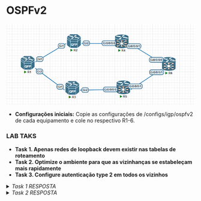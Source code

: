 <h1>OSPFv2</h1>

   ![igp](/Imagens/igp.png)

- **Configurações iniciais:** Copie as configurações de /configs/igp/ospfv2 de cada equipamento e cole no respectivo R1-6.

<h3>LAB TAKS</h3>

- **Task 1. Apenas redes de loopback devem existir nas tabelas de roteamento**
- **Task 2. Optimize o ambiente para que as vizinhanças se estabeleçam mais rapidamente**
- **Task 3. Configure autenticação type 2 em todos os vizinhos**

<details>
  <summary><i>Task 1 RESPOSTA</i></summary>
  <b>IOS XE</b>

    router ospf 1
     prefix-suppression

  <b>IOS XR</b>

    router ospf 1
     prefix-suppression

</details>

<details>
  <summary><i>Task 2 RESPOSTA</i></summary>
  <b>IOS XE</b>

    interface G1
     ip ospf network point-to-point

  <b>IOS XR</b>

    router ospf 1
     area 0
      interface G0/0/0/0
       network point-to-point

</details>